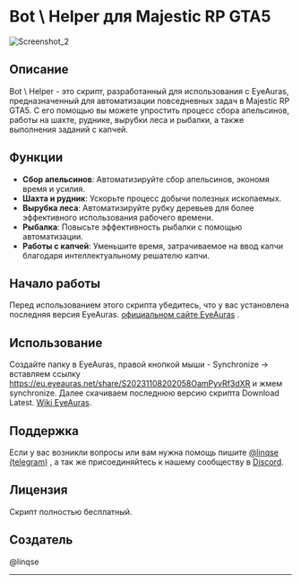 # Bot \ Helper для Majestic RP GTA5
![Screenshot_2](https://github.com/Linqse/EyeaurasGTA5Majestic/assets/93038385/231f3167-1ee5-4976-bf6f-332aa7015e24)
## Описание

Bot \ Helper - это скрипт, разработанный для использования с EyeAuras, предназначенный для автоматизации повседневных задач в Majestic RP GTA5. С его помощью вы можете упростить процесс сбора апельсинов, работы на шахте, руднике, вырубки леса и рыбалки, а также выполнения заданий с капчей.

## Функции

- **Сбор апельсинов**: Автоматизируйте сбор апельсинов, экономя время и усилия.
- **Шахта и рудник**: Ускорьте процесс добычи полезных ископаемых.
- **Вырубка леса**: Автоматизируйте рубку деревьев для более эффективного использования рабочего времени.
- **Рыбалка**: Повысьте эффективность рыбалки с помощью автоматизации.
- **Работы с капчей**: Уменьшите время, затрачиваемое на ввод капчи благодаря интеллектуальному решателю капчи.

## Начало работы

Перед использованием этого скрипта убедитесь, что у вас установлена последняя версия EyeAuras. [официальном сайте EyeAuras](https://eyeauras.net/) .

## Использование

Создайте папку в EyeAuras, правой кнопкой мыши - Synchronize -> вставляем ссылку https://eu.eyeauras.net/share/S20231108202058OamPyvRf3dXR и жмем synchronize. Далее скачиваем последнюю версию скрипта Download Latest.  [Wiki EyeAuras](https://wiki.eyeauras.net/).

## Поддержка

Если у вас возникли вопросы или вам нужна помощь пишите [@linqse (telegram)](https://t.me/linqse) , а так же присоединяйтесь к нашему сообществу в [Discord](https://discord.gg/bSfxrWFXWs).

## Лицензия

Скрипт полностью бесплатный.

## Создатель

@linqse

---


